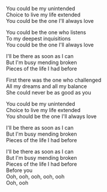 You could be my unintended  
Choice to live my life extended  
You could be the one I'll always love

You could be the one who listens  
To my deepest inquisitions  
You could be the one I'll always love

I'll be there as soon as I can  
But I'm busy mending broken  
Pieces of the life I had before

First there was the one who challenged  
All my dreams and all my balance  
She could never be as good as you

You could be my unintended  
Choice to live my life extended  
You should be the one I'll always love

I'll be there as soon as I can  
But I'm busy mending broken  
Pieces of the life I had before

I'll be there as soon as I can  
But I'm busy mending broken  
Pieces of the life I had before  
Before you  
Ooh, ooh, ooh, ooh, ooh  
Ooh, ooh